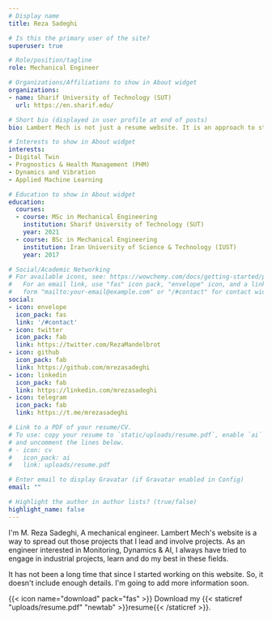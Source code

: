 ```yaml
---
# Display name
title: Reza Sadeghi

# Is this the primary user of the site?
superuser: true

# Role/position/tagline
role: Mechanical Engineer

# Organizations/Affiliations to show in About widget
organizations:
- name: Sharif University of Technology (SUT)
  url: https://en.sharif.edu/

# Short bio (displayed in user profile at end of posts)
bio: Lambert Mech is not just a resume website. It is an approach to state our achievements and spread our ideas. Reza Sadeghi

# Interests to show in About widget
interests:
- Digital Twin
- Prognostics & Health Management (PHM)
- Dynamics and Vibration
- Applied Machine Learning

# Education to show in About widget
education:
  courses:
  - course: MSc in Mechanical Engineering
    institution: Sharif University of Technology (SUT)
    year: 2021
  - course: BSc in Mechanical Engineering
    institution: Iran University of Science & Technology (IUST)
    year: 2017

# Social/Academic Networking
# For available icons, see: https://wowchemy.com/docs/getting-started/page-builder/#icons
#   For an email link, use "fas" icon pack, "envelope" icon, and a link in the
#   form "mailto:your-email@example.com" or "/#contact" for contact widget.
social:
- icon: envelope
  icon_pack: fas
  link: '/#contact'
- icon: twitter
  icon_pack: fab
  link: https://twitter.com/RezaMandelbrot
- icon: github
  icon_pack: fab
  link: https://github.com/mrezasadeghi
- icon: linkedin
  icon_pack: fab
  link: https://linkedin.com/mrezasadeghi
- icon: telegram
  icon_pack: fab
  link: https://t.me/mrezasadeghi

# Link to a PDF of your resume/CV.
# To use: copy your resume to `static/uploads/resume.pdf`, enable `ai` icons in `params.toml`,
# and uncomment the lines below.
# - icon: cv
#   icon_pack: ai
#   link: uploads/resume.pdf

# Enter email to display Gravatar (if Gravatar enabled in Config)
email: ""

# Highlight the author in author lists? (true/false)
highlight_name: false
---
```


I'm M. Reza Sadeghi, A mechanical engineer. Lambert Mech's website is a way to spread out those projects that I lead and involve projects. As an engineer interested in Monitoring, Dynamics & AI, I always have tried to engage in industrial projects, learn and do my best in these fields.

It has not been a long time that since I started working on this website. So, it doesn't include enough details. I'm going to add more information soon.

{{< icon name="download" pack="fas" >}} Download my {{< staticref "uploads/resume.pdf" "newtab" >}}resume{{< /staticref >}}.

